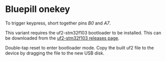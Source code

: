 # Bluepill onekey

To trigger keypress, short together pins *B0* and *A7*.

This variant requires the uf2-stm32f103 bootloader to be installed. This can be downloaded from the [uf2-stm32f103 releases page](https://github.com/mmoskal/uf2-stm32f103/releases).

Double-tap reset to enter bootloader mode. Copy the built uf2 file to the device by dragging the file to the new USB disk.